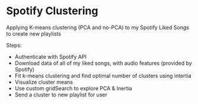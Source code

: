 # Spotify Clustering
Applying K-means clustering (PCA and no-PCA) to my Spotify Liked Songs to create new playlists

Steps:
- Authenticate with Spotify API
- Download data of all of my liked songs, with audio features (provided by Spotify)
- Fit k-means clustering and find optimal number of clusters using intertia
- Visualize cluster means
- Use custom gridSearch to explore PCA & Inertia
- Send a cluster to new playlist for user
